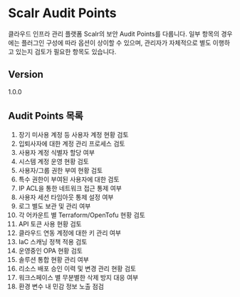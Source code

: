 # Scalr Audit Points
클라우드 인프라 관리 플랫폼 Scalr의 보안 Audit Points를 다룹니다. 일부 항목의 경우에는 플러그인 구성에 따라 옵션이 상이할 수 있으며, 관리자가 자체적으로 별도 이행하고 있는지 검토가 필요한 항목도 있습니다. 

## Version
1.0.0 

## Audit Points 목록 
1. 장기 미사용 계정 등 사용자 계정 현황 검토
1. 입퇴사자에 대한 계정 관리 프로세스 검토
1. 사용자 계정 식별자 할당 여부
1. 시스템 계정 운영 현황 검토
1. 사용자/그룹 권한 부여 현황 검토
1. 특수 권한이 부여된 사용자에 대한 검토
1. IP ACL을 통한 네트워크 접근 통제 여부
1. 사용자 세션 타임아웃 통제 설정 여부
1. 로그 별도 보관 및 관리 여부 
1. 각 어카운트 별 Terraform/OpenTofu 현황 검토
1. API 토큰 사용 현황 검토
1. 클라우드 연동 계정에 대한 키 관리 여부
1. IaC 스캐닝 정책 적용 검토
1. 운영중인 OPA 현황 검토
1. 솔루션 통합 현황 관리 여부
1. 리소스 배포 승인 이력 및 변경 관리 현황 검토
1. 워크스페이스 별 무분별한 삭제 방지 대응 여부
1. 환경 변수 내 민감 정보 노출 점검